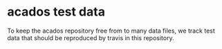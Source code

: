 # acados test data

To keep the acados repository free from to many data files, we track test data that should be reproduced by travis in this repository.
